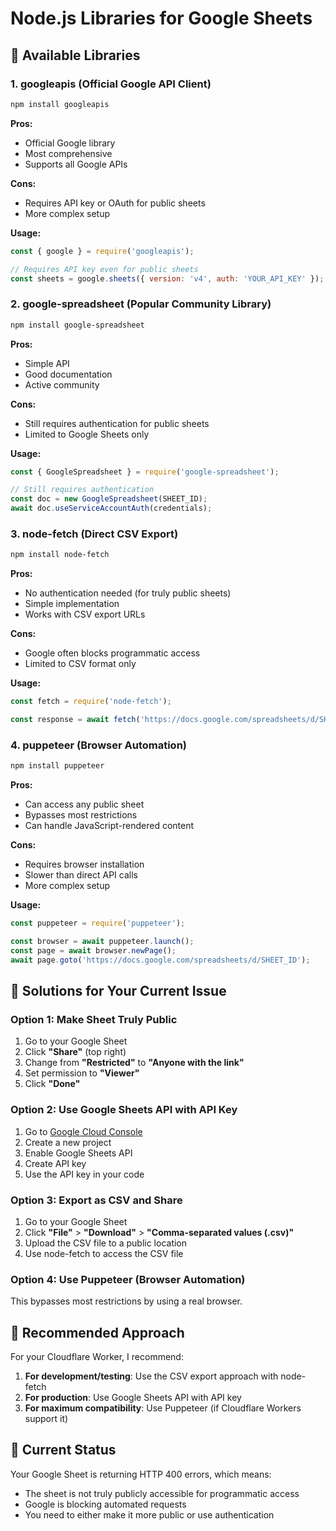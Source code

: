 # Node.js Libraries for Google Sheets

## 🚀 Available Libraries

### 1. **googleapis** (Official Google API Client)
```bash
npm install googleapis
```

**Pros:**
- Official Google library
- Most comprehensive
- Supports all Google APIs

**Cons:**
- Requires API key or OAuth for public sheets
- More complex setup

**Usage:**
```javascript
const { google } = require('googleapis');

// Requires API key even for public sheets
const sheets = google.sheets({ version: 'v4', auth: 'YOUR_API_KEY' });
```

### 2. **google-spreadsheet** (Popular Community Library)
```bash
npm install google-spreadsheet
```

**Pros:**
- Simple API
- Good documentation
- Active community

**Cons:**
- Still requires authentication for public sheets
- Limited to Google Sheets only

**Usage:**
```javascript
const { GoogleSpreadsheet } = require('google-spreadsheet');

// Still requires authentication
const doc = new GoogleSpreadsheet(SHEET_ID);
await doc.useServiceAccountAuth(credentials);
```

### 3. **node-fetch** (Direct CSV Export)
```bash
npm install node-fetch
```

**Pros:**
- No authentication needed (for truly public sheets)
- Simple implementation
- Works with CSV export URLs

**Cons:**
- Google often blocks programmatic access
- Limited to CSV format only

**Usage:**
```javascript
const fetch = require('node-fetch');

const response = await fetch('https://docs.google.com/spreadsheets/d/SHEET_ID/export?format=csv');
```

### 4. **puppeteer** (Browser Automation)
```bash
npm install puppeteer
```

**Pros:**
- Can access any public sheet
- Bypasses most restrictions
- Can handle JavaScript-rendered content

**Cons:**
- Requires browser installation
- Slower than direct API calls
- More complex setup

**Usage:**
```javascript
const puppeteer = require('puppeteer');

const browser = await puppeteer.launch();
const page = await browser.newPage();
await page.goto('https://docs.google.com/spreadsheets/d/SHEET_ID');
```

## 🔧 Solutions for Your Current Issue

### Option 1: Make Sheet Truly Public
1. Go to your Google Sheet
2. Click **"Share"** (top right)
3. Change from **"Restricted"** to **"Anyone with the link"**
4. Set permission to **"Viewer"**
5. Click **"Done"**

### Option 2: Use Google Sheets API with API Key
1. Go to [Google Cloud Console](https://console.cloud.google.com/)
2. Create a new project
3. Enable Google Sheets API
4. Create API key
5. Use the API key in your code

### Option 3: Export as CSV and Share
1. Go to your Google Sheet
2. Click **"File"** > **"Download"** > **"Comma-separated values (.csv)"**
3. Upload the CSV file to a public location
4. Use node-fetch to access the CSV file

### Option 4: Use Puppeteer (Browser Automation)
This bypasses most restrictions by using a real browser.

## 🎯 Recommended Approach

For your Cloudflare Worker, I recommend:

1. **For development/testing**: Use the CSV export approach with node-fetch
2. **For production**: Use Google Sheets API with API key
3. **For maximum compatibility**: Use Puppeteer (if Cloudflare Workers support it)

## 📝 Current Status

Your Google Sheet is returning HTTP 400 errors, which means:
- The sheet is not truly publicly accessible for programmatic access
- Google is blocking automated requests
- You need to either make it more public or use authentication
